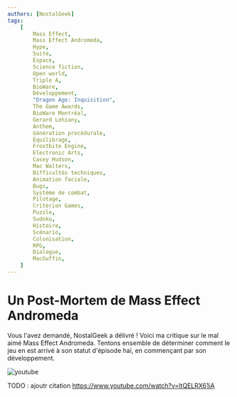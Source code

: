 ```yaml
---
authors: [NostalGeek]
tags:
    [
        Mass Effect,
        Mass Effect Andromeda,
        Hype,
        Suite,
        Espace,
        Science fiction,
        Open world,
        Triple A,
        BioWare,
        Développement,
        "Dragon Age: Inquisition",
        The Game Awards,
        BioWare Montréal,
        Gerard Lehiany,
        Anthem,
        Génération procédurale,
        Équilibrage,
        Frostbite Engine,
        Electronic Arts,
        Casey Hudson,
        Mac Walters,
        Difficultés techniques,
        Animation faciale,
        Bugs,
        Système de combat,
        Pilotage,
        Criterion Games,
        Puzzle,
        Sudoku,
        Histoire,
        Scénario,
        Colonisation,
        RPG,
        Dialogue,
        MacGuffin,
    ]
---
```


# Un Post-Mortem de Mass Effect Andromeda

Vous l'avez demandé, NostalGeek a délivré ! Voici ma critique sur le mal aimé Mass Effect Andromeda. Tentons ensemble de déterminer comment le jeu en est arrivé à son statut d'épisode haï, en commençant par son développement.

![youtube](https://www.youtube.com/watch?v=vQKBl2er32o)

TODO : ajoutr citation https://www.youtube.com/watch?v=ltQELRX61iA

